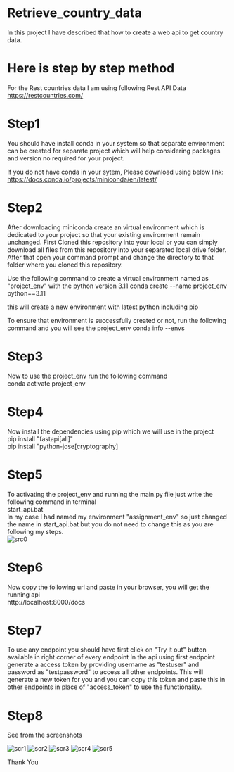 
# Retrieve_country_data
In this project I have described that how to create a web api to get country data.

# Here is step by step method
For the Rest countries data I am using following Rest API Data  
https://restcountries.com/

# Step1
You should have install conda in your system so that separate environment can be created for separate project which will help considering packages and version no required for your project.

If you do not have conda in your sytem, Please download using below link:
https://docs.conda.io/projects/miniconda/en/latest/

# Step2
After downloading miniconda create an virtual environment which is dedicated to your project so that your existing environment remain unchanged.
First Cloned this repository into your local or you can simply download all files from this repository into your separated local drive folder.  
After that open your command prompt and change the directory to that folder where you cloned this repository.  

Use the following command to create a virtual environment named as "project_env" with the python version 3.11
conda create --name project_env python==3.11

this will create a new environment with latest python including pip

To ensure that environment is successfully created or not, run the following command and you will see the project_env 
conda info --envs

# Step3
Now to use the project_env run the following command  
conda activate project_env

# Step4
Now install the dependencies using pip which we will use in the project  
pip install "fastapi[all]"  
pip install "python-jose[cryptography]

# Step5
To activating the project_env and running the main.py file just write the following command in terminal  
start_api.bat  
In my case I had named my environment "assignment_env" so just changed the name in start_api.bat but you do not need to change this as you are following my steps.  
![src0](https://github.com/ragvendra3898/Retrieve_country_data/assets/62380006/fe242ffb-14c5-4f11-8c13-a4af5929e00f)


# Step6
Now copy the following url and paste in your browser, you will get the running api  
http://localhost:8000/docs

# Step7
To use any endpoint you should have first click on "Try it out" button available in right corner of every endpoint
In the api using first endpoint generate a access token by providing username as "testuser" and password as "testpassword" to access all other endpoints.
This will generate a new token for you and you can copy this token and paste this in other endpoints in place of "access_token" to use the functionality.

# Step8
See from the screenshots

![scr1](https://github.com/ragvendra3898/Retrieve_country_data/assets/62380006/fd7fc332-7d38-421e-bcc4-689a1b3ffd1a)
![scr2](https://github.com/ragvendra3898/Retrieve_country_data/assets/62380006/a5160be6-6c08-4bee-8997-ebf703b2a77b)
![scr3](https://github.com/ragvendra3898/Retrieve_country_data/assets/62380006/88678e5e-ce74-49fe-9cd6-e187916d762f)
![scr4](https://github.com/ragvendra3898/Retrieve_country_data/assets/62380006/be38abed-5cb2-48fc-81dc-272e819a8cf7)
![scr5](https://github.com/ragvendra3898/Retrieve_country_data/assets/62380006/30f7fbf2-1188-4fe8-9614-97164b642968)

Thank You
